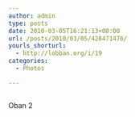 ```yaml
---
author: admin
type: posts
date: 2010-03-05T16:21:13+00:00
url: /posts/2010/03/05/428471476/
yourls_shorturl:
  - http://lobban.org/i/19
categories:
  - Photos

---
```

<div class="figure">
  <img src="https://andy.lobban.org/photo/1280/428471476/1/tumblr_kythfdUo8J1qzrl7b" alt="" />
</div>

Oban 2
